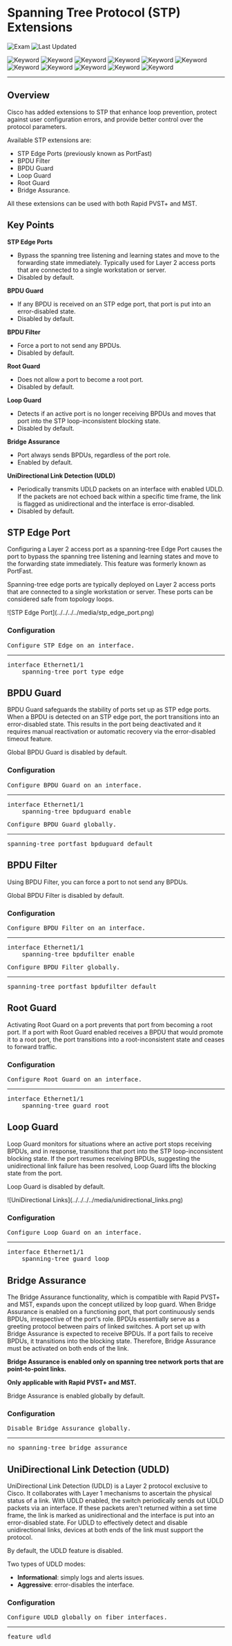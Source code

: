 # Spanning Tree Protocol (STP) Extensions

![Exam](https://img.shields.io/badge/DCCOR-8A2BE2)
![Last Updated](https://img.shields.io/badge/Last%20Updated-2023--12--26-blue)

![Keyword](https://img.shields.io/badge/STP%20Extensions-darkgreen)
![Keyword](https://img.shields.io/badge/Spanning%20Tree%20Protocol-darkgreen)
![Keyword](https://img.shields.io/badge/STP-darkgreen)
![Keyword](https://img.shields.io/badge/STP%20Edge-darkgreen)
![Keyword](https://img.shields.io/badge/BPDU%20Guard-darkgreen)
![Keyword](https://img.shields.io/badge/BPDU%20Filter-darkgreen)
![Keyword](https://img.shields.io/badge/Root%20Guard-darkgreen)
![Keyword](https://img.shields.io/badge/Loop%20Guard-darkgreen)
![Keyword](https://img.shields.io/badge/Bridge%20Assurance-darkgreen)
![Keyword](https://img.shields.io/badge/UniDirectional%20Link%20Detection-darkgreen)
![Keyword](https://img.shields.io/badge/UDLD-darkgreen)

<hr>

## Overview

Cisco has added extensions to STP that enhance loop prevention, protect against user configuration errors, and provide better control over the protocol parameters.

Available STP extensions are:

- STP Edge Ports (previously known as PortFast)
- BPDU Filter
- BPDU Guard
- Loop Guard
- Root Guard
- Bridge Assurance.

All these extensions can be used with both Rapid PVST+ and MST.

## Key Points

**STP Edge Ports**

- Bypass the spanning tree listening and learning states and move to the forwarding state immediately. Typically used for Layer 2 access ports that are connected to a single workstation or server.
- Disabled by default.

**BPDU Guard**

- If any BPDU is received on an STP edge port, that port is put into an error-disabled state.
- Disabled by default.

**BPDU Filter**

- Force a port to not send any BPDUs.
- Disabled by default.

**Root Guard**

- Does not allow a port to become a root port.
- Disabled by default.

**Loop Guard**

- Detects if an active port is no longer receiving BPDUs and moves that port into the STP loop-inconsistent blocking state.
- Disabled by default.

**Bridge Assurance**

- Port always sends BPDUs, regardless of the port role.
- Enabled by default.

**UniDirectional Link Detection (UDLD)**

- Periodically transmits UDLD packets on an interface with enabled UDLD. If the packets are not echoed back within a specific time frame, the link is flagged as unidirectional and the interface is error-disabled.
- Disabled by default.

## STP Edge Port

Configuring a Layer 2 access port as a spanning-tree Edge Port causes the port to bypass the spanning tree listening and learning states and move to the forwarding state immediately. This feature was formerly known as PortFast.

Spanning-tree edge ports are typically deployed on Layer 2 access ports that are connected to a single workstation or server. These ports can be considered safe from topology loops.

<main>![STP Edge Port](../../../../media/stp_edge_port.png)</main>

### Configuration

<pre>
<span>Configure STP Edge on an interface.</span>
<hr>interface Ethernet1/1
    spanning-tree port type edge
</pre>

## BPDU Guard

BPDU Guard safeguards the stability of ports set up as STP edge ports. When a BPDU is detected on an STP edge port, the port transitions into an error-disabled state. This results in the port being deactivated and it requires manual reactivation or automatic recovery via the error-disabled timeout feature.

Global BPDU Guard is disabled by default.

### Configuration

<pre>
<span>Configure BPDU Guard on an interface.</span>
<hr>interface Ethernet1/1
    spanning-tree bpduguard enable
</pre>

<pre>
<span>Configure BPDU Guard globally.</span>
<hr>spanning-tree portfast bpduguard default
</pre>

## BPDU Filter

Using BPDU Filter, you can force a port to not send any BPDUs.

Global BPDU Filter is disabled by default.

### Configuration

<pre>
<span>Configure BPDU Filter on an interface.</span>
<hr>interface Ethernet1/1
    spanning-tree bpdufilter enable
</pre>

<pre>
<span>Configure BPDU Filter globally.</span>
<hr>spanning-tree portfast bpdufilter default
</pre>

## Root Guard

Activating Root Guard on a port prevents that port from becoming a root port. If a port with Root Guard enabled receives a BPDU that would promote it to a root port, the port transitions into a root-inconsistent state and ceases to forward traffic.

### Configuration

<pre>
<span>Configure Root Guard on an interface.</span>
<hr>interface Ethernet1/1
    spanning-tree guard root
</pre>

## Loop Guard

Loop Guard monitors for situations where an active port stops receiving BPDUs, and in response, transitions that port into the STP loop-inconsistent blocking state. If the port resumes receiving BPDUs, suggesting the unidirectional link failure has been resolved, Loop Guard lifts the blocking state from the port.

Loop Guard is disabled by default.

<main>![UniDirectional Links](../../../../media/unidirectional_links.png)</main>

### Configuration

<pre>
<span>Configure Loop Guard on an interface.</span>
<hr>interface Ethernet1/1
    spanning-tree guard loop
</pre>

## Bridge Assurance

The Bridge Assurance functionality, which is compatible with Rapid PVST+ and MST, expands upon the concept utilized by loop guard. When Bridge Assurance is enabled on a functioning port, that port continuously sends BPDUs, irrespective of the port's role. BPDUs essentially serve as a greeting protocol between pairs of linked switches. A port set up with Bridge Assurance is expected to receive BPDUs. If a port fails to receive BPDUs, it transitions into the blocking state. Therefore, Bridge Assurance must be activated on both ends of the link.

**Bridge Assurance is enabled only on spanning tree network ports that are point-to-point links.**

**Only applicable with Rapid PVST+ and MST.**

Bridge Assurance is enabled globally by default.

### Configuration

<pre>
<span>Disable Bridge Assurance globally.</span>
<hr>no spanning-tree bridge assurance
</pre>

## UniDirectional Link Detection (UDLD)

UniDirectional Link Detection (UDLD) is a Layer 2 protocol exclusive to Cisco. It collaborates with Layer 1 mechanisms to ascertain the physical status of a link. With UDLD enabled, the switch periodically sends out UDLD packets via an interface. If these packets aren't returned within a set time frame, the link is marked as unidirectional and the interface is put into an error-disabled state. For UDLD to effectively detect and disable unidirectional links, devices at both ends of the link must support the protocol.

By default, the UDLD feature is disabled.

Two types of UDLD modes:
- **Informational**: simply logs and alerts issues.
- **Aggressive**: error-disables the interface.

### Configuration

<pre>
<span>Configure UDLD globally on fiber interfaces.</span>
<hr>feature udld
</pre>
